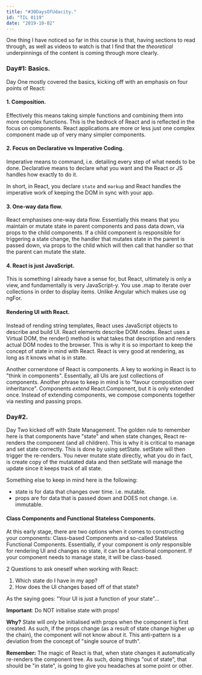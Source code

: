 ```yaml
---
title: "#30DaysOfUdacity."
id: "TIL 0119"
date: "2019-10-02"
---
```


One thing I have noticed so far in this course is that, having sections to read through, as well as videos to watch is that I find that the *theoretical* underpinnings of the content is coming through more clearly. 

### Day#1: Basics.

Day One mostly covered the basics, kicking off with an emphasis on four points of React: 

#### 1. Composition. 

Effectively this means taking simple functions and combining them into more complex functions. This is the bedrock of React and is reflected in the focus on components. React applications are more or less just one complex component made up of very many simpler components. 


#### 2. Focus on Declarative vs Imperative Coding.

Imperative means to command, i.e. detailing every step of what needs to be done. 
Declarative means to declare what you want and the React or JS handles how exactly to do it. 

In short, in React, you declare `state` and `markup` and React handles the imperative work of keeping the DOM in sync with your app. 

#### 3. One-way data flow. 

React emphasises one-way data flow. Essentially this means that you maintain or mutate state in parent components and pass data down, via props to the child components. If a child component is responsible for triggering a state change, the handler that mutates state in the parent is passed down, via props to the child which will then call that handler so that the parent can mutate the state. 

#### 4. React is just JavaScript. 

This is something I already have a sense for, but React, ultimately is only a view, and fundamentally is very JavaScript-y. You use .map to iterate over collections in order to display items. Unlike Angular which makes use og ngFor. 


#### Rendering UI with React.

Instead of rending string templates, React uses JavaScript objects to describe and build UI. React elements describe DOM nodes. React uses a Virtual DOM, the render() method is what takes that description and renders actual DOM nodes to the browser. This is why it is so important to keep the concept of state in mind with React. React is very good at rendering, as long as it knows what is in state.

Another cornerstone of React is components. A key to working in React is to "think in components". Essentially, all UIs are just collections of components. Another phrase to keep in mind is to "favour composition over inheritance". Components *extend* React.Component, but it is only extended once. Instead of extending components, we compose components together via nesting and passing props. 

### Day#2. 

Day Two kicked off with State Management. The golden rule to remember here is that components have "state" and when state changes, React re-renders the component (and all children). This is why it is critical to manage and set state correctly. This is done by using setState. setState will then trigger the re-renders. You never mutate state directly, what you do in fact, is create copy of the mutatated data and then setState will manage the update since it keeps track of all state. 

Something else to keep in mind here is the following: 

* state is for data that changes over time. i.e. mutable. 
* props are for data that is passed down and DOES not change. i.e. immutable. 

#### Class Components and Functional Stateless Components. 

At this early stage, there are two options when it comes to constructing your components: Class-based Components and so-called Stateless Functional Components. Essentially, if your component is *only* responsible for rendering UI and changes no state, it can be a functional component. If your component needs to manage state, it will be class-based. 

2 Questions to ask oneself when working with React: 

1. Which state do I have in my app? 
2. How does the UI changes based off of that state? 

As the saying goes: "Your UI is just a function of your state"...

**Important**: Do NOT initialise state with props! 

**Why?** State will *only* be initialised with props when the component is first created. As such, if the props change (as a result of state change higher up the chain), the component will not know about it. This anti-pattern is a deviation from the concept of "single source of truth". 


**Remember:** The magic of React is that, when state changes it automatically re-renders the component tree. As such, doing things "out of state", that should be "in state", is going to give you headaches at some point or other.


